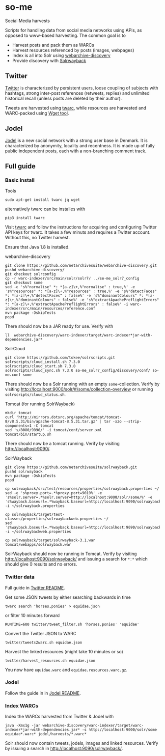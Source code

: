 # so-me
Social Media harvests

Scripts for handling data from social media networks using APIs, as opposed to www-based harvesting. The common goal is to

* Harvest posts and pack them as WARCs
* Harvest resources referenced by posts (images, webpages)
* Index is all into Solr using [webarchive-discovery](https://github.com/ukwa/webarchive-discovery)
* Provide discovery with [Solrwayback](https://github.com/netarchivesuite/solrwayback)

## Twitter

[Twitter](https://twitter.com/) is characterized by persistent users, loose coupling of subjects with hashtags, strong inter-post references (retweets, replies) and unlimited historical recall (unless posts are deleted by their author).

Tweets are harvested using [twarc](https://github.com/DocNow/twarc), while resources are harvested and WARC-packed using [Wget tool](https://www.gnu.org/software/wget/).

## Jodel

[Jodel](https://jodel-app.com/) is a new social network with a strong user base in Denmark. It is characterized by anonymity, locality and recentness. It is made up of fully public independent posts, each with a non-branching comment track.


## Full guide

### Basic install

Tools
```
sudo apt-get install twarc jq wget
```
alternatively twarc can be installes with
```
pip3 install twarc
```


Visit [twarc](https://github.com/DocNow/twarc) and follow the instructions for acquiring and configuring Twitter API keys for twarc. It takes a few minuts and requires a Twitter account. Without this, no Twitter harvest.

Ensure that Java 1.8 is installed.


webarchive-discovery
```
git clone https://github.com/netarchivesuite/webarchive-discovery.git
pushd webarchive-discovery/
git checkout solrconfig
cp -r warc-indexer/src/main/solr/solr7/ ../so-me_solr7_config
git checkout some
sed -e 's%"normalise" *: *[a-z]\+,%"normalise" : true,%' -e 's%"resources" *: *[a-z]\+,%"resources" : true,%' -e 's%"detectFaces" *: *[a-z]\+,%"detectFaces" : false%' -e 's%"dominantColours" *: *[a-z]\+,%"dominantColours" : false%' -e 's%"extractApachePreflightErrors" *: *[a-z]\+,%"extractApachePreflightErrors" : false%' -i warc-indexer/src/main/resources/reference.conf 
mvn package -DskipTests
popd
```
There should now be a JAR ready for use. Verify with
```
ll  webarchive-discovery/warc-indexer/target/warc-indexer*jar-with-dependencies.jar*
```


SolrCloud
```
git clone https://github.com/tokee/solrscripts.git
solrscripts/cloud_install.sh 7.3.0
solrscripts/cloud_start.sh 7.3.0
solrscripts/cloud_sync.sh 7.3.0 so-me_solr7_config/discovery/conf/ so-me.conf some
```
There should now be a Solr running with an empty `some`-collection. Verify by visiting [http://localhost:9000/solr/#/some/collection-overview](http://localhost:9000/solr/#/some/collection-overview) or running `solrscripts/cloud_status.sh`.


Tomcat (for running SolrWayback)
```
mkdir tomcat
curl 'http://mirrors.dotsrc.org/apache/tomcat/tomcat-8/v8.5.31/bin/apache-tomcat-8.5.31.tar.gz' | tar -xzo --strip-components=1 -C tomcat
sed 's/8080/9090/' -i tomcat/conf/server.xml
tomcat/bin/startup.sh
```
There should now be a tomcat running. Verify by visiting [http://localhost:9090/](http://localhost:9090/).


SolrWayback
```
git clone https://github.com/netarchivesuite/solrwayback.git
pushd solrwayback
mvn package -DskipTests
popd

cp solrwayback/src/test/resources/properties/solrwayback.properties ~/
sed -e 's%proxy.port=.*%proxy.port=9010%' -e 's%solr.server=.*%solr.server=http://localhost:9000/solr/some/%' -e 's%wayback.baseurl=.*%wayback.baseurl=http://localhost:9090/solrwayback/%' -i ~/solrwayback.properties 

cp solrwayback/target/test-classes/properties/solrwaybackweb.properties ~/
sed 's%wayback.baseurl=.*%wayback.baseurl=http://localhost:9090/solrwayback/%' -i ~/solrwaybackweb.properties 

cp solrwayback/target/solrwayback-3.1.war tomcat/webapps/solrwayback.war
```
SolrWayback should now be running in Tomcat. Verify by visiting [http://localhost:9090/solrwayback/](http://localhost:9090/solrwayback/) and issuing a search for `*:*` which should give 0 results and no errors.


### Twitter data

Full guide in [Twitter README](twitter/README.md).

Get some JSON tweets by either searching backwards in time
```
twarc search 'horses,ponies' > equidae.json
```
or filter 10 minutes forward
```
RUNTIME=600 twitter/tweet_filter.sh 'horses,ponies' 'equidae'
```

Convert the Twitter JSON to WARC
```
twitter/tweets2warc.sh equidae.json
```

Harvest the linked resources (might take 10 minutes or so)
```
twitter/harvest_resources.sh equidae.json
```

You now have `equidae.warc` and `equidae.resources.warc.gz`.


### Jodel

Follow the guide in in [Jodel README](jodel/README.md).

### Index WARCs

Index the WARCs harvested from Twitter & Jodel with
```
java -Xmx1g -jar webarchive-discovery/warc-indexer/target/warc-indexer*jar-with-dependencies.jar* -s http://localhost:9000/solr/some equidae*.warc* jodel/harvests/*.warc*
```
Solr should now contain tweets, jodels, images and linked resources. Verify by issuing a search in [http://localhost:9090/solrwayback/](http://localhost:9090/solrwayback/).

